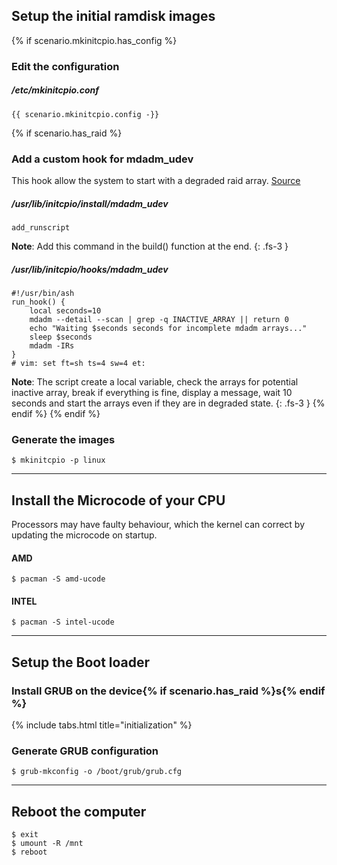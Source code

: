 ## Setup the initial ramdisk images

{% if scenario.mkinitcpio.has_config %}
### Edit the configuration

##### /etc/mkinitcpio.conf

```
{{ scenario.mkinitcpio.config -}}
```

{% if scenario.has_raid %}
### Add a custom hook for mdadm_udev

This hook allow the system to start with a degraded raid array. [Source](https://bugs.archlinux.org/task/57860)

##### /usr/lib/initcpio/install/mdadm_udev
```
add_runscript
```

**Note**: Add this command in the build() function at the end.
{: .fs-3 }

##### /usr/lib/initcpio/hooks/mdadm_udev
```
#!/usr/bin/ash
run_hook() {
    local seconds=10
    mdadm --detail --scan | grep -q INACTIVE_ARRAY || return 0
    echo "Waiting $seconds seconds for incomplete mdadm arrays..."
    sleep $seconds
    mdadm -IRs
}
# vim: set ft=sh ts=4 sw=4 et:
```

**Note**: The script create a local variable, check the arrays for potential inactive array, break if everything is fine, display a message, wait 10 seconds and start the arrays even if they are in degraded state.
{: .fs-3 }
{% endif %}
{% endif %}

### Generate the images
```
$ mkinitcpio -p linux
```

---

## Install the Microcode of your CPU

Processors may have faulty behaviour, which the kernel can correct by updating the microcode on startup.

#### AMD
```
$ pacman -S amd-ucode
```

#### INTEL
```
$ pacman -S intel-ucode
```

---

## Setup the Boot loader

### Install GRUB on the device{% if scenario.has_raid %}s{% endif %}

{% include tabs.html title="initialization" %}

### Generate GRUB configuration

```
$ grub-mkconfig -o /boot/grub/grub.cfg
```

---

## Reboot the computer

```
$ exit
$ umount -R /mnt
$ reboot
```
